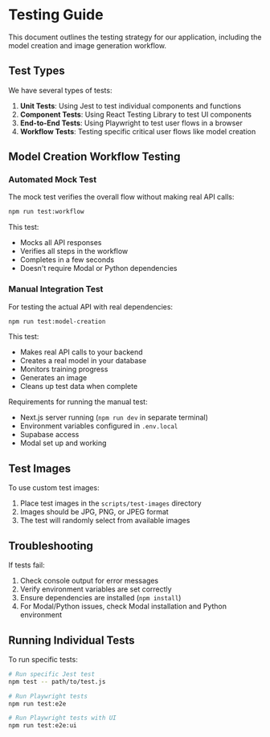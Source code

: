 # Testing Guide

This document outlines the testing strategy for our application, including the model creation and image generation workflow.

## Test Types

We have several types of tests:

1. **Unit Tests**: Using Jest to test individual components and functions
2. **Component Tests**: Using React Testing Library to test UI components
3. **End-to-End Tests**: Using Playwright to test user flows in a browser
4. **Workflow Tests**: Testing specific critical user flows like model creation

## Model Creation Workflow Testing

### Automated Mock Test

The mock test verifies the overall flow without making real API calls:

```bash
npm run test:workflow
```

This test:
- Mocks all API responses
- Verifies all steps in the workflow
- Completes in a few seconds
- Doesn't require Modal or Python dependencies

### Manual Integration Test

For testing the actual API with real dependencies:

```bash
npm run test:model-creation
```

This test:
- Makes real API calls to your backend
- Creates a real model in your database
- Monitors training progress
- Generates an image
- Cleans up test data when complete

Requirements for running the manual test:
- Next.js server running (`npm run dev` in separate terminal)
- Environment variables configured in `.env.local`
- Supabase access
- Modal set up and working

## Test Images

To use custom test images:

1. Place test images in the `scripts/test-images` directory
2. Images should be JPG, PNG, or JPEG format
3. The test will randomly select from available images

## Troubleshooting

If tests fail:

1. Check console output for error messages
2. Verify environment variables are set correctly
3. Ensure dependencies are installed (`npm install`)
4. For Modal/Python issues, check Modal installation and Python environment

## Running Individual Tests

To run specific tests:

```bash
# Run specific Jest test
npm test -- path/to/test.js

# Run Playwright tests
npm run test:e2e

# Run Playwright tests with UI
npm run test:e2e:ui
``` 